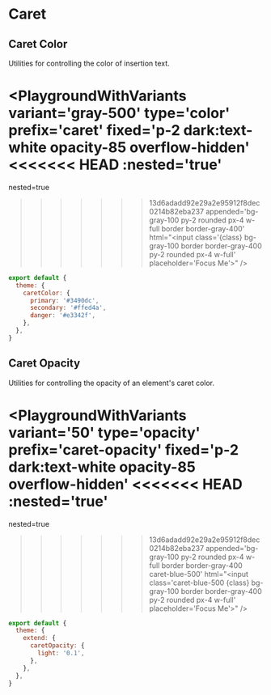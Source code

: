 # Caret

## Caret Color

Utilities for controlling the color of insertion text.

<PlaygroundWithVariants
  variant='gray-500'
  type='color'
  prefix='caret'
  fixed='p-2 dark:text-white opacity-85 overflow-hidden'
<<<<<<< HEAD
  :nested='true'
=======
  nested=true
>>>>>>> 13d6adadd92e29a2e95912f8dec0214b82eba237
  appended='bg-gray-100 py-2 rounded px-4 w-full border border-gray-400'
  html="&lt;input class='{class} bg-gray-100 border border-gray-400 py-2 rounded px-4 w-full' placeholder='Focus Me'&gt;"
/>

<Customizing>

```js windi.config.js
export default {
  theme: {
    caretColor: {
      primary: '#3490dc',
      secondary: '#ffed4a',
      danger: '#e3342f',
    },
  },
}
```

</Customizing>

## Caret Opacity

Utilities for controlling the opacity of an element's caret color.

<PlaygroundWithVariants
  variant='50'
  type='opacity'
  prefix='caret-opacity'
  fixed='p-2 dark:text-white opacity-85 overflow-hidden'
<<<<<<< HEAD
  :nested='true'
=======
  nested=true
>>>>>>> 13d6adadd92e29a2e95912f8dec0214b82eba237
  appended='bg-gray-100 py-2 rounded px-4 w-full border border-gray-400 caret-blue-500'
  html="&lt;input class='caret-blue-500 {class} bg-gray-100 border border-gray-400 py-2 rounded px-4 w-full' placeholder='Focus Me'&gt;"
/>

<Customizing>

```js windi.config.js
export default {
  theme: {
    extend: {
      caretOpacity: {
        light: '0.1',
      },
    },
  },
}
```

</Customizing>
